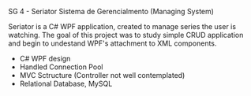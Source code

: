 SG 4 - Seriator Sistema de Gerencialmento (Managing System)

Seriator is a C# WPF application, created to manage series the user is watching. The goal of this project was to study simple CRUD application and begin to undestand WPF's attachment to XML components.

- C# WPF design
- Handled Connection Pool
- MVC Sctructure (Controller not well contemplated)
- Relational Database, MySQL
